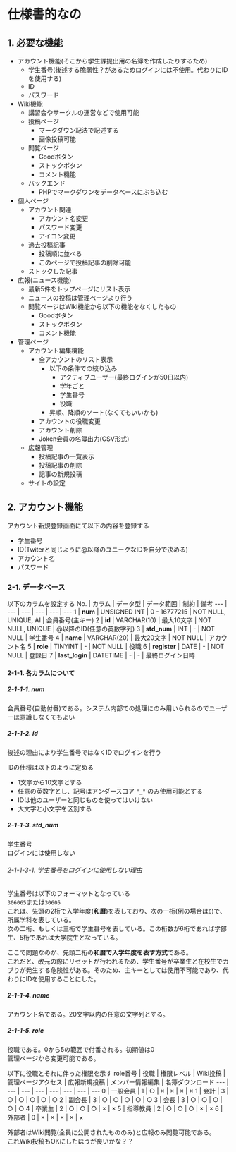 # 仕様書的なの

## 1. 必要な機能
- アカウント機能(そこから学生課提出用の名簿を作成したりするため)
  - 学生番号(後述する脆弱性？があるためログインには不使用。代わりにIDを使用する)
  - ID
  - パスワード
- Wiki機能
  - 講習会やサークルの運営などで使用可能
  - 投稿ページ
    - マークダウン記法で記述する
    - 画像投稿可能
  - 閲覧ページ
    - Goodボタン
    - ストックボタン
    - コメント機能
  - バックエンド
    - PHPでマークダウンをデータベースにぶち込む
- 個人ページ
  - アカウント関連
    - アカウント名変更
    - パスワード変更
    - アイコン変更
  - 過去投稿記事
    - 投稿順に並べる
    - このページで投稿記事の削除可能
  - ストックした記事
- 広報(ニュース機能)
  - 最新5件をトップページにリスト表示
  - ニュースの投稿は管理ページより行う
  - 閲覧ページはWiki機能から以下の機能をなくしたもの
    - Goodボタン
    - ストックボタン
    - コメント機能
- 管理ページ
  - アカウント編集機能
    - 全アカウントのリスト表示
      - 以下の条件での絞り込み
        - アクティブユーザー(最終ログインが50日以内)
        - 学年ごと
        - 学生番号
        - 役職
      - 昇順、降順のソート(なくてもいいかも)
    - アカウントの役職変更
    - アカウント削除
    - Joken会員の名簿出力(CSV形式)
  - 広報管理
    - 投稿記事の一覧表示
    - 投稿記事の削除
    - 記事の新規投稿
  - サイトの設定

## 2. アカウント機能
アカウント新規登録画面にて以下の内容を登録する
- 学生番号
- ID(Twiterと同じように@以降のユニークなIDを自分で決める)
- アカウント名
- パスワード

### 2-1. データベース
以下のカラムを設定する
No. | カラム | データ型 | データ範囲 | 制約 | 備考
--- | --- | --- | --- | --- | ---
1 | **num** | UNSIGNED INT | 0 - 16777215 | NOT NULL, UNIQUE, AI | 会員番号(主キー)
2 | **id** | VARCHAR(10) | 最大10文字 | NOT NULL, UNIQUE | @以降のID(任意の英数字列)
3 | **std_num** | INT | - | NOT NULL | 学生番号
4 | **name** | VARCHAR(20) | 最大20文字 | NOT NULL | アカウント名
5 | **role** | TINYINT | - | NOT NULL | 役職
6 | **register** | DATE | - | NOT NULL | 登録日
7 | **last_login** | DATETIME | - | - | 最終ログイン日時

#### 2-1-1. 各カラムについて
##### 2-1-1-1. num
会員番号(自動付番)である。システム内部での処理にのみ用いられるのでユーザーは意識しなくてもよい

##### 2-1-1-2. id
後述の理由により学生番号ではなくIDでログインを行う

IDの仕様は以下のように定める
- 1文字から10文字とする
- 任意の英数字とし、記号はアンダースコア `"_"` のみ使用可能とする
- IDは他のユーザーと同じものを使ってはいけない
- 大文字と小文字を区別する

##### 2-1-1-3. std_num
学生番号  
ログインには使用しない

###### 2-1-1-3-1. 学生番号をログインに使用しない理由
学生番号は以下のフォーマットとなっている  
`306065`または`30605`  
これは、先頭の2桁で入学年度(**和暦**)を表しており、次の一桁(例の場合は`6`)で、所属学科を表している。  
次の二桁、もしくは三桁で学生番号を表している。この桁数が6桁であれば学部生、5桁であれば大学院生となっている。

ここで問題なのが、先頭二桁の**和暦で入学年度を表す方式**である。  
これだと、改元の際にリセットが行われるため、学生番号が卒業生と在校生でカブりが発生する危険性がある。そのため、主キーとしては使用不可能であり、代わりにIDを使用することにした。

##### 2-1-1-4. name
アカウント名である。20文字以内の任意の文字列とする。

##### 2-1-1-5. role
役職である。0から5の範囲で付番される。初期値は0  
管理ページから変更可能である。

以下に役職とそれに伴った権限を示す
role番号 | 役職 | 権限レベル | Wiki投稿 | 管理ページアクセス | 広報新規投稿 | メンバー情報編集 | 名簿ダウンロード
--- | --- | --- | --- | --- | --- | --- | ---
0 | 一般会員 | 1 | ○ | × | × | × | ×
1 | 会計 | 3 | ○ | ○ | ○ | ○ | ○
2 | 副会長 | 3 | ○ | ○ | ○ | ○ | ○
3 | 会長 | 3 | ○ | ○ | ○ | ○ | ○
4 | 卒業生 | 2 | ○ | ○ | ○ | × | ×
5 | 指導教員 | 2 | ○ | ○ | ○ | × | ×
6 | 外部者 | 0 | × | × | × | × | ×

外部者はWiki閲覧(全員に公開されたもののみ)と広報のみ閲覧可能である。  
これWiki投稿もOKにしたほうが良いかな？？

